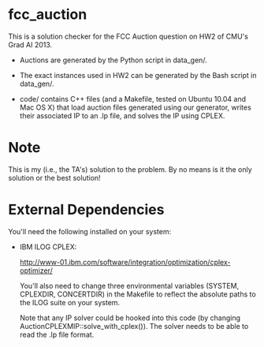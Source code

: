 fcc_auction
===========

This is a solution checker for the FCC Auction question on HW2 of CMU's Grad AI 2013.

*  Auctions are generated by the Python script in data_gen/.

*  The exact instances used in HW2 can be generated by the Bash script in data_gen/.

*  code/ contains C++ files (and a Makefile, tested on Ubuntu 10.04 and Mac OS X) that load auction files generated using our generator, writes their associated IP to an .lp file, and solves the IP using CPLEX.


Note
====
This is my (i.e., the TA's) solution to the problem.  By no means is it the only solution or the best solution!


External Dependencies
=====================
You'll need the following installed on your system:

*  IBM ILOG CPLEX:

   <http://www-01.ibm.com/software/integration/optimization/cplex-optimizer/>

   You'll also need to change three environmental variables (SYSTEM, CPLEXDIR, CONCERTDIR) in the Makefile to reflect the absolute paths to the ILOG suite on your system.

   Note that any IP solver could be hooked into this code (by changing AuctionCPLEXMIP::solve_with_cplex()).  The solver needs to be able to read the .lp file format.


